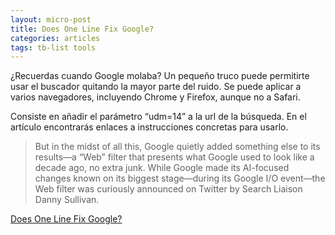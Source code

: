 ```yaml
---
layout: micro-post
title: Does One Line Fix Google?
categories: articles
tags: tb-list tools
---
```


¿Recuerdas cuando Google molaba? Un pequeño truco puede permitirte usar el buscador quitando la mayor parte del ruido. Se puede aplicar a varios navegadores, incluyendo Chrome y Firefox, aunque no a Safari.

Consiste en añadir el parámetro “udm=14” a la url de la búsqueda. En el artículo encontrarás enlaces a instrucciones concretas para usarlo.

> But in the midst of all this, Google quietly added something else to its results—a “Web” filter that presents what Google used to look like a decade ago, no extra junk. While Google made its AI-focused changes known on its biggest stage—during its Google I/O event—the Web filter was curiously announced on Twitter by Search Liaison Danny Sullivan.

[Does One Line Fix Google?](https://tedium.co/2024/05/17/google-web-search-make-default/)
